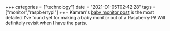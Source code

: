 +++
categories = ["technology"]
date = "2021-01-05T02:42:28"
tags = ["monitor","raspberrypi"]
+++
Kamran's [baby monitor post](https://kamranicus.com/guides/raspberry-pi-3-baby-monitor) is the most detailed I've found yet for making a baby monitor out of a Raspberry Pi! Will definitely revisit when I have the parts.
               
